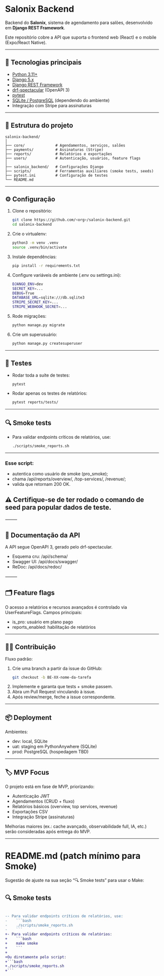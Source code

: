 # Salonix Backend

Backend do **Salonix**, sistema de agendamento para salões, desenvolvido em **Django REST Framework**.

Este repositório cobre a API que suporta o frontend web (React) e o mobile (Expo/React Native).

---

## 🚀 Tecnologias principais

- [Python 3.11+](https://www.python.org/)
- [Django 5.x](https://www.djangoproject.com/)
- [Django REST Framework](https://www.django-rest-framework.org/)
- [drf-spectacular](https://drf-spectacular.readthedocs.io/) (OpenAPI 3)
- [pytest](https://docs.pytest.org/)
- [SQLite / PostgreSQL](https://www.postgresql.org/) (dependendo do ambiente)
- Integração com Stripe para assinaturas

---

## 📂 Estrutura do projeto
```
salonix-backend/
│
├── core/              # Agendamentos, serviços, salões
├── payments/          # Assinaturas (Stripe)
├── reports/           # Relatórios e exportações
├── users/             # Autenticação, usuários, feature flags
│
├── salonix_backend/   # Configurações Django
├── scripts/           # Ferramentas auxiliares (smoke tests, seeds)
├── pytest.ini         # Configuração de testes
└── README.md
```

---

## ⚙️ Configuração

1. Clone o repositório:

   ```bash
   git clone https://github.com/<org>/salonix-backend.git
   cd salonix-backend
   ```

2. Crie o virtualenv:
   ```bash
   python3 -m venv .venv
   source .venv/bin/activate
   ```

3. Instale dependências:
   ```bash
   pip install -r requirements.txt
   ```

4.	Configure variáveis de ambiente (.env ou settings.ini):
    ```bash
    DJANGO_ENV=dev
    SECRET_KEY=...
    DEBUG=True
    DATABASE_URL=sqlite:///db.sqlite3
    STRIPE_SECRET_KEY=...
    STRIPE_WEBHOOK_SECRET=...
    ```

5. Rode migrações:
   ```bash
   python manage.py migrate
   ```

6. Crie um superusuário:
    ```bash
    python manage.py createsuperuser
    ```

---
## 🧪 Testes

- Rodar toda a suíte de testes:
    ```bash
    pytest
    ```
- Rodar apenas os testes de relatórios:
    ```bash
    pytest reports/tests/
    ```
---

## 🔍 Smoke tests

- Para validar endpoints críticos de relatórios, use:
    ```bash
    ./scripts/smoke_reports.sh
    ```

---

### Esse script:

- autentica como usuário de smoke (pro_smoke);
- chama /api/reports/overview/, /top-services/, /revenue/;
- valida que retornam 200 OK.


## ⚠️ Certifique-se de ter rodado o comando de seed para popular dados de teste.

⸻

## 📖 Documentação da API

A API segue OpenAPI 3, gerado pelo drf-spectacular.
- Esquema cru: /api/schema/
- Swagger UI: /api/docs/swagger/
- ReDoc: /api/docs/redoc/

⸻

## 🗂️ Feature flags

O acesso a relatórios e recursos avançados é controlado via UserFeatureFlags.
Campos principais:
- is_pro: usuário em plano pago
- reports_enabled: habilitação de relatórios

---

## 🧑‍💻 Contribuição

Fluxo padrão:
1.	Crie uma branch a partir da issue do GitHub:
    ```bash
    git checkout -b BE-XX-nome-da-tarefa
    ```
2.	Implemente e garanta que tests + smoke passem.
3.	Abra um Pull Request vinculando à issue.
4.	Após review/merge, feche a issue correspondente.

---

## 📦 Deployment

Ambientes:
- dev: local, SQLite
- uat: staging em PythonAnywhere (SQLite)
- prod: PostgreSQL (hospedagem TBD)

---

## 🏷️ MVP Focus

O projeto está em fase de MVP, priorizando:
- Autenticação JWT
- Agendamentos (CRUD + fluxo)
- Relatórios básicos (overview, top services, revenue)
- Exportações CSV
- Integração Stripe (assinaturas)

Melhorias maiores (ex.: cache avançado, observabilidade full, IA, etc.) serão consideradas após entrega do MVP.

---

# README.md (patch mínimo para Smoke)

Sugestão de ajuste na sua seção “🔍 Smoke tests” para usar o Make:

 ## 🔍 Smoke tests
```diff

-- Para validar endpoints críticos de relatórios, use:
-    ```bash
-    ./scripts/smoke_reports.sh
-    ```
+- Para validar endpoints críticos de relatórios:
+    ```bash
+    make smoke
+    ```
+
+Ou diretamente pelo script:
+```bash
+./scripts/smoke_reports.sh
+```